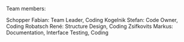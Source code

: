 Team members:

Schopper Fabian: Team Leader, Coding
Kogelnik Stefan: Code Owner, Coding
Robatsch René: Structure Design, Coding
Zsifkovits Markus: Documentation, Interface Testing, Coding
